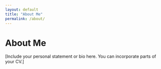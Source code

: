 ```yaml
---
layout: default
title: "About Me"
permalink: /about/
---
```


# About Me

[Include your personal statement or bio here. You can incorporate parts of your CV.]

